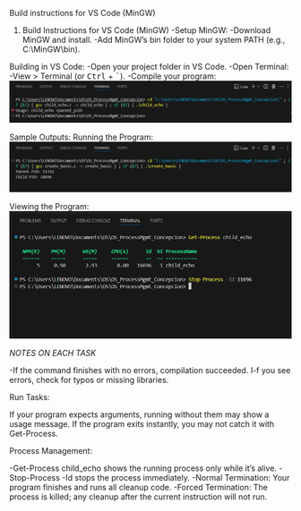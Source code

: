 Build instructions for VS Code (MinGW)

1. Build Instructions for VS Code (MinGW)
-Setup MinGW:
-Download MinGW and install.
-Add MinGW’s bin folder to your system PATH (e.g., C:\MinGW\bin).



Building in VS Code:
-Open your project folder in VS Code.
-Open Terminal:
-View > Terminal (or <kbd>Ctrl</kbd> + <kbd>`</kbd>).
-Compile your program:
![Screenshot](screenshots/TASK_A.png)

Sample Outputs: 
Running the Program:
![Screenshot](screenshots/TASK_B.png)

Viewing the Program:
![Screenshot](screenshots/TASK_D.png)

*NOTES ON EACH TASK*

-If the command finishes with no errors, compilation succeeded.
I-f you see errors, check for typos or missing libraries.

Run Tasks:

If your program expects arguments, running without them may show a usage message.
If the program exits instantly, you may not catch it with Get-Process.

Process Management:

-Get-Process child_echo shows the running process only while it’s alive.
-Stop-Process -Id <PID> stops the process immediately.
-Normal Termination: Your program finishes and runs all cleanup code.
-Forced Termination: The process is killed; any cleanup after the current instruction will not run.






  
